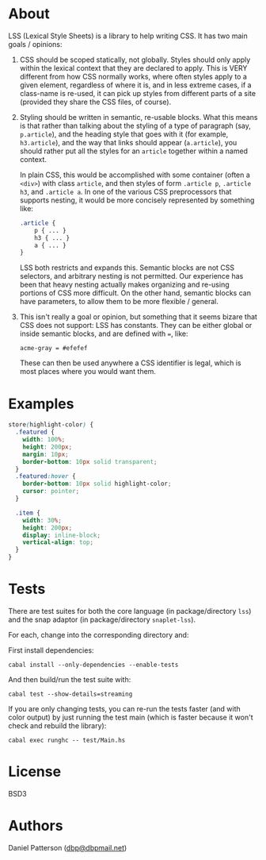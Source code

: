 # About

LSS (Lexical Style Sheets) is a library to help writing CSS. It has
two main goals / opinions:

1. CSS should be scoped statically, not globally. Styles should only
   apply within the lexical context that they are declared to
   apply. This is VERY different from how CSS normally works, where
   often styles apply to a given element, regardless of where it is,
   and in less extreme cases, if a class-name is re-used, it can pick
   up styles from different parts of a site (provided they share the
   CSS files, of course).

2. Styling should be written in semantic, re-usable blocks. What this
   means is that rather than talking about the styling of a type of
   paragraph (say, `p.article`), and the heading style that goes with
   it (for example, `h3.article`), and the way that links should
   appear (`a.article`), you should rather put all the styles for an
   `article` together within a named context.

   In plain CSS, this would be accomplished with some container (often
   a `<div>`) with class `article`, and then styles of form `.article
   p`, `.article h3`, and `.article a`. In one of the various CSS
   preprocessors that supports nesting, it would be more concisely
   represented by something like:

   ```scss
   .article {
       p { ... }
       h3 { ... }
       a { ... }
   }
   ```

   LSS both restricts and expands this. Semantic blocks are not CSS
   selectors, and arbitrary nesting is not permitted. Our experience
   has been that heavy nesting actually makes organizing and re-using
   portions of CSS more difficult. On the other hand, semantic blocks
   can have parameters, to allow them to be more flexible / general.

3. This isn't really a goal or opinion, but something that it seems
   bizare that CSS does not support: LSS has constants. They can be
   either global or inside semantic blocks, and are defined with `=`, like:

   ```
   acme-gray = #efefef
   ```

   These can then be used anywhere a CSS identifier is legal, which is
   most places where you would want them.

# Examples

```scss
store(highlight-color) {
  .featured {
    width: 100%;
    height: 200px;
    margin: 10px;
    border-bottom: 10px solid transparent;
  }
  .featured:hover {
    border-bottom: 10px solid highlight-color;
    cursor: pointer;
  }

  .item {
    width: 30%;
    height: 200px;
    display: inline-block;
    vertical-align: top;
  }
}
```

# Tests

There are test suites for both the core language (in package/directory
`lss`) and the snap adaptor (in package/directory `snaplet-lss`).

For each, change into the corresponding directory and:

First install dependencies:

    cabal install --only-dependencies --enable-tests

And then build/run the test suite with:

    cabal test --show-details=streaming

If you are only changing tests, you can re-run the tests faster (and
with color output) by just running the test main (which is faster
because it won't check and rebuild the library):

    cabal exec runghc -- test/Main.hs

# License
BSD3

# Authors
Daniel Patterson (dbp@dbpmail.net)
